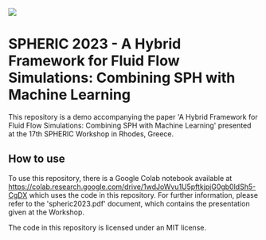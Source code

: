 ![](https://www.spheric2023.com/images/test.png)

# SPHERIC 2023 - A Hybrid Framework for Fluid Flow Simulations: Combining SPH with Machine Learning

This repository is a demo accompanying the paper 'A Hybrid Framework for Fluid Flow Simulations: Combining SPH with Machine Learning' presented at the 17th SPHERIC Workshop in Rhodes, Greece.

## How to use

To use this repository, there is a Google Colab notebook available at https://colab.research.google.com/drive/1wdJoWvu1U5pftkjpjG0gb0ldSh5-CgDX which uses the code in this repository. For further information, please refer to the 'spheric2023.pdf' document, which contains the presentation given at the Workshop.

The code in this repository is licensed under an MIT license.
